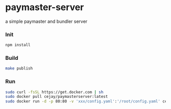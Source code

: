 # paymaster-server
a simple paymaster and bundler server


### **Init**
```bash
npm install
```

### **Build**
```bash
make publish
```

### **Run**
```bash
sudo curl -fsSL https://get.docker.com | sh
sudo docker pull cejay/paymasterserver:latest
sudo docker run -d -p 80:80 -v 'xxx/config.yaml':'/root/config.yaml' cejay/paymasterserver:latest
```
